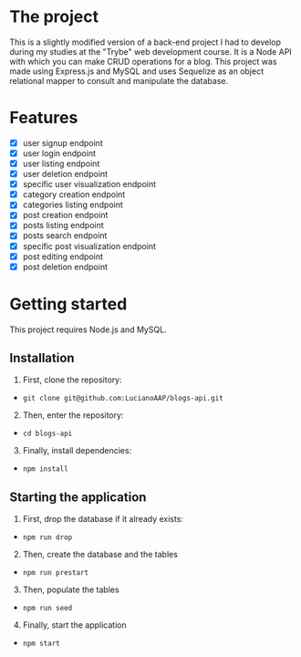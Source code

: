 # The project

This is a slightly modified version of a back-end project I had to develop during my studies at the "Trybe" web development course. It is a Node API with which you can make CRUD operations for a blog. This project was made using Express.js and MySQL and uses Sequelize as an object relational mapper to consult and manipulate the database.

# Features

- [x] user signup endpoint
- [x] user login endpoint
- [x] user listing endpoint
- [x] user deletion endpoint
- [x] specific user visualization endpoint
- [x] category creation endpoint
- [x] categories listing endpoint
- [x] post creation endpoint
- [x] posts listing endpoint
- [x] posts search endpoint
- [x] specific post visualization endpoint
- [x] post editing endpoint
- [x] post deletion endpoint

# Getting started

This project requires Node.js and MySQL.

## Installation

1. First, clone the repository:
- `git clone git@github.com:LucianoAAP/blogs-api.git`
2. Then, enter the repository:
- `cd blogs-api`
3. Finally, install dependencies:
- `npm install`

## Starting the application

1. First, drop the database if it already exists:
- `npm run drop`
2. Then, create the database and the tables
- `npm run prestart`
3. Then, populate the tables
- `npm run seed`
4. Finally, start the application
- `npm start`